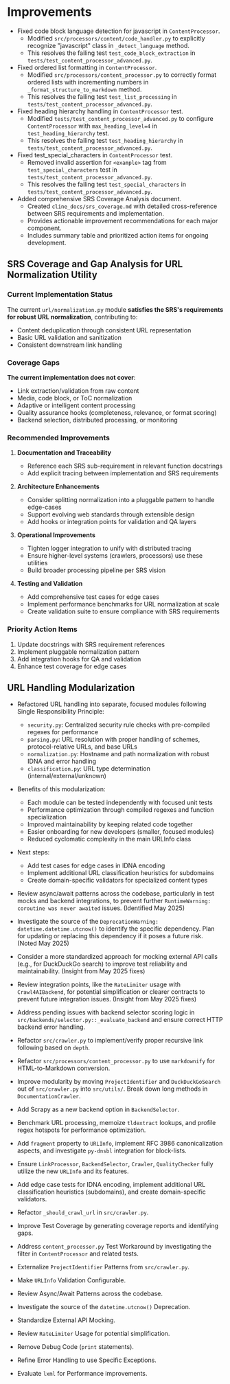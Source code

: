 # Improvements

- Fixed code block language detection for javascript in `ContentProcessor`.
    - Modified `src/processors/content/code_handler.py` to explicitly recognize "javascript" class in `_detect_language` method.
    - This resolves the failing test `test_code_block_extraction` in `tests/test_content_processor_advanced.py`.
- Fixed ordered list formatting in `ContentProcessor`.
    - Modified `src/processors/content_processor.py` to correctly format ordered lists with incrementing numbers in `_format_structure_to_markdown` method.
    - This resolves the failing test `test_list_processing` in `tests/test_content_processor_advanced.py`.
- Fixed heading hierarchy handling in `ContentProcessor` test.
    - Modified `tests/test_content_processor_advanced.py` to configure `ContentProcessor` with `max_heading_level=4` in `test_heading_hierarchy` test.
    - This resolves the failing test `test_heading_hierarchy` in `tests/test_content_processor_advanced.py`.
- Fixed test_special_characters in `ContentProcessor` test.
    - Removed invalid assertion for `<example>` tag from `test_special_characters` test in `tests/test_content_processor_advanced.py`.
    - This resolves the failing test `test_special_characters` in `tests/test_content_processor_advanced.py`.
- Added comprehensive SRS Coverage Analysis document.
    - Created `cline_docs/srs_coverage.md` with detailed cross-reference between SRS requirements and implementation.
    - Provides actionable improvement recommendations for each major component.
    - Includes summary table and prioritized action items for ongoing development.

## SRS Coverage and Gap Analysis for URL Normalization Utility

### Current Implementation Status

The current `url/normalization.py` module **satisfies the SRS's requirements for robust URL normalization**, contributing to:
- Content deduplication through consistent URL representation
- Basic URL validation and sanitization
- Consistent downstream link handling

### Coverage Gaps

**The current implementation does not cover**:
- Link extraction/validation from raw content
- Media, code block, or ToC normalization
- Adaptive or intelligent content processing
- Quality assurance hooks (completeness, relevance, or format scoring)
- Backend selection, distributed processing, or monitoring

### Recommended Improvements

1. **Documentation and Traceability**
   - Reference each SRS sub-requirement in relevant function docstrings
   - Add explicit tracing between implementation and SRS requirements

2. **Architecture Enhancements**
   - Consider splitting normalization into a pluggable pattern to handle edge-cases
   - Support evolving web standards through extensible design
   - Add hooks or integration points for validation and QA layers

3. **Operational Improvements**
   - Tighten logger integration to unify with distributed tracing
   - Ensure higher-level systems (crawlers, processors) use these utilities
   - Build broader processing pipeline per SRS vision

4. **Testing and Validation**
   - Add comprehensive test cases for edge cases
   - Implement performance benchmarks for URL normalization at scale
   - Create validation suite to ensure compliance with SRS requirements

### Priority Action Items

1. Update docstrings with SRS requirement references
2. Implement pluggable normalization pattern
3. Add integration hooks for QA and validation
4. Enhance test coverage for edge cases

## URL Handling Modularization

- Refactored URL handling into separate, focused modules following Single Responsibility Principle:
  - `security.py`: Centralized security rule checks with pre-compiled regexes for performance
  - `parsing.py`: URL resolution with proper handling of schemes, protocol-relative URLs, and base URLs
  - `normalization.py`: Hostname and path normalization with robust IDNA and error handling
  - `classification.py`: URL type determination (internal/external/unknown)
  
- Benefits of this modularization:
  - Each module can be tested independently with focused unit tests
  - Performance optimization through compiled regexes and function specialization
  - Improved maintainability by keeping related code together
  - Easier onboarding for new developers (smaller, focused modules)
  - Reduced cyclomatic complexity in the main URLInfo class

- Next steps:
  - Add test cases for edge cases in IDNA encoding
  - Implement additional URL classification heuristics for subdomains
  - Create domain-specific validators for specialized content types

- Review async/await patterns across the codebase, particularly in test mocks and backend integrations, to prevent further `RuntimeWarning: coroutine was never awaited` issues. (Identified May 2025)
- Investigate the source of the `DeprecationWarning: datetime.datetime.utcnow()` to identify the specific dependency. Plan for updating or replacing this dependency if it poses a future risk. (Noted May 2025)
- Consider a more standardized approach for mocking external API calls (e.g., for DuckDuckGo search) to improve test reliability and maintainability. (Insight from May 2025 fixes)
- Review integration points, like the `RateLimiter` usage with `Crawl4AIBackend`, for potential simplification or clearer contracts to prevent future integration issues. (Insight from May 2025 fixes)

- Address pending issues with backend selector scoring logic in `src/backends/selector.py::_evaluate_backend` and ensure correct HTTP backend error handling.
- Refactor `src/crawler.py` to implement/verify proper recursive link following based on `depth`.
- Refactor `src/processors/content_processor.py` to use `markdownify` for HTML-to-Markdown conversion.
- Improve modularity by moving `ProjectIdentifier` and `DuckDuckGoSearch` out of `src/crawler.py` into `src/utils/`. Break down long methods in `DocumentationCrawler`.
- Add Scrapy as a new backend option in `BackendSelector`.
- Benchmark URL processing, memoize `tldextract` lookups, and profile regex hotspots for performance optimization.
- Add `fragment` property to `URLInfo`, implement RFC 3986 canonicalization aspects, and investigate `py-dnsbl` integration for block-lists.
- Ensure `LinkProcessor`, `BackendSelector`, `Crawler`, `QualityChecker` fully utilize the new `URLInfo` and its features.
- Add edge case tests for IDNA encoding, implement additional URL classification heuristics (subdomains), and create domain-specific validators.
- Refactor `_should_crawl_url` in `src/crawler.py`.
- Improve Test Coverage by generating coverage reports and identifying gaps.
- Address `content_processor.py` Test Workaround by investigating the filter in `ContentProcessor` and related tests.
- Externalize `ProjectIdentifier` Patterns from `src/crawler.py`.
- Make `URLInfo` Validation Configurable.
- Review Async/Await Patterns across the codebase.
- Investigate the source of the `datetime.utcnow()` Deprecation.
- Standardize External API Mocking.
- Review `RateLimiter` Usage for potential simplification.
- Remove Debug Code (`print` statements).
- Refine Error Handling to use Specific Exceptions.
- Evaluate `lxml` for Performance improvements.
